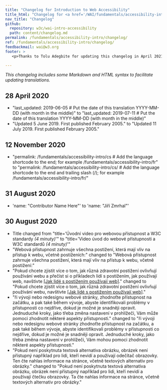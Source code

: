 ```yaml
---
title: "Changelog for Introduction to Web Accessibility"
title_html: "Changelog for <a href='/WAI/fundamentals/accessibility-intro/'>Introduction to Web Accessibility</a>"
nav_title: "Changelog"
github:
  repository: w3c/wai-intro-accessibility
  path: content/changelog.md
permalink: /fundamentals/accessibility-intro/changelog/
ref: /fundamentals/accessibility-intro/changelog/
feedbackmail: wai@w3.org
footer: >
   <p>Thanks to Tolu Adegbite for updating this changelog in April 2021.</p>

---
```


_This changelog includes some Markdown and HTML syntax to facilitate updating translations._

## 28 April 2020
* "last_updated: 2019-06-05 # Put the date of this translation YYYY-MM-DD (with month in the middle)" to "last_updated: 2019-07-11 # Put the date of this translation YYYY-MM-DD (with month in the middle)"
* "Updated 5 June 2019. First published February 2005." to "Updated 11 July 2019. First published February 2005."

## 12 November 2020
* "permalink: /fundamentals/accessibility-intro/cs # Add the language shortcode to the end; for example /fundamentals/accessibility-intro/fr" to "permalink: /fundamentals/accessibility-intro/cs/ # Add the language shortcode to the end and trailing slash (/); for example /fundamentals/accessibility-intro/fr/"

## 31 August 2020
* 'name: "Contributor Name Here"' to 'name: "Jiří Zmrhal"'

## 30 August 2020
* Title changed from "title='Úvodní video pro webovou přístupnost a W3C standardy <em>(4 minuty)</em>'" to "title='Video úvod do webové přístupnosti a W3C standardů <em>(4 minuty)</em>'"
* "Webová přístupnost zahrnuje všechna postižení, která mají vliv na přístup k webu, včetně postiženích:" changed to "Webová přístupnost zahrnuje všechna postižení, která mají vliv na přístup k webu, včetně postižení:"
* "Pokud chcete zjistit více o tom, jak různá zdravotní postižení ovlivňují používání webu a přečíst si o příkladech lidí s postižením, jak používají web, navštivte [[Jak lidé s postižením používají web]](/people-use-web/)." changed to "Pokud chcete zjistit více o tom, jak různá zdravotní postižení ovlivňují používání webu, navštivte [[Jak lidé s postižením používají web]](/people-use-web/)."
* "ři vývoji nebo redesignu webové stránky, zhodnoťte přístupnost na začátku, a pak také během vývoje, abyste identifikovali problémy v přístupnosti co nejdříve, dokud je možné je snadněji opravit. Jednuduché kroky, jako třeba změna nastavení v prohlížeči, Vám může pomoci zhodnotit některé aspekty přístupnosti." changed to "ři vývoji nebo redesignu webové stránky zhodnoťte přístupnost na začátku, a pak také během vývoje, abyste identifikovali problémy v přístupnosti co nejdříve, dokud je možné je snadněji opravit. Jednuduché kroky, jako třeba změna nastavení v prohlížeči, Vám mohou pomoci zhodnotit některé aspekty přístupnosti."
* "Pokud není poskytnuta textová alternativa obrázku, obrázek není přístupný například pro lidi, kteří nevidí a používají odečítač obrazovky. Ten čte nahlas informace na stránce, včetně textových alternativ pro obrázky." changed to "Pokud není poskytnuta textová alternativa obrázku, obrázek není přístupný například pro lidi, kteří nevidí a používají čtečku obrazovky. Ta čte nahlas informace na stránce, včetně textových alternativ pro obrázky."
